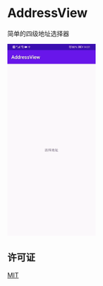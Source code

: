 # AddressView
简单的四级地址选择器


![演示](https://github.com/lianghao721/AddressView/blob/main/SVID_20201230_140105_1.gif)

## 许可证
[MIT](LICENSE "MIT")
